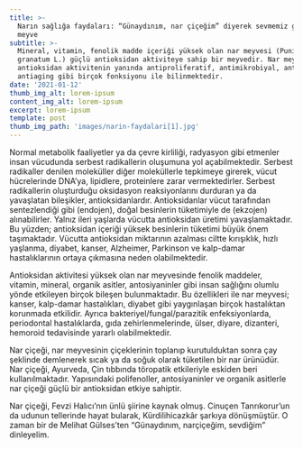 ```yaml
---
title: >-
  Narın sağlığa faydaları: “Günaydınım, nar çiçeğim” diyerek sevmemiz gereken
  meyve
subtitle: >-
  Mineral, vitamin, fenolik madde içeriği yüksek olan nar meyvesi (Punica
  granatum L.) güçlü antioksidan aktiviteye sahip bir meyvedir. Nar meyvesi,
  antioksidan aktivitenin yanında antiproliferatif, antimikrobiyal, antiviral ve
  antiaging gibi birçok fonksiyonu ile bilinmektedir.
date: '2021-01-12'
thumb_img_alt: lorem-ipsum
content_img_alt: lorem-ipsum
excerpt: lorem-ipsum
template: post
thumb_img_path: 'images/narin-faydalari[1].jpg'
---
```

Normal metabolik faaliyetler ya da çevre kirliliği, radyasyon gibi etmenler insan vücudunda serbest radikallerin oluşumuna yol açabilmektedir. Serbest radikaller denilen moleküller diğer moleküllerle tepkimeye girerek, vücut hücrelerinde DNA’ya, lipidlere, proteinlere zarar vermektedirler. Serbest radikallerin oluşturduğu oksidasyon reaksiyonlarını durduran ya da yavaşlatan bileşikler, antioksidanlardır. Antioksidanlar vücut tarafından sentezlendiği gibi (endojen), doğal besinlerin tüketimiyle de (ekzojen) alınabilirler. Yalnız ileri yaşlarda vücutta antioksidan üretimi yavaşlamaktadır. Bu yüzden; antioksidan içeriği yüksek besinlerin tüketimi büyük önem taşımaktadır. Vücutta antioksidan miktarının azalması ciltte kırışıklık, hızlı yaşlanma, diyabet, kanser, Alzheimer, Parkinson ve kalp-damar hastalıklarının ortaya çıkmasına neden olabilmektedir.

[](https://www.uplifers.com/app/uploads/2021/01/narin-faydalari.jpg)[](https://www.uplifers.com/app/uploads/2021/01/narin-faydalari.jpg)

Antioksidan aktivitesi yüksek olan nar meyvesinde fenolik maddeler, vitamin, mineral, organik asitler, antosiyaninler gibi insan sağlığını olumlu yönde etkileyen birçok bileşen bulunmaktadır. Bu özellikleri ile nar meyvesi; kanser, kalp-damar hastalıkları, diyabet gibi yaygınlaşan birçok hastalıktan korunmada etkilidir. Ayrıca bakteriyel/fungal/parazitik enfeksiyonlarda, periodontal hastalıklarda, gıda zehirlenmelerinde, ülser, diyare, dizanteri, hemoroid tedavisinde yararlı olabilmektedir.

Nar çiçeği, nar meyvesinin çiçeklerinin toplanıp kurutulduktan sonra çay şeklinde demlenerek sıcak ya da soğuk olarak tüketilen bir nar ürünüdür. Nar çiçeği, Ayurveda, Çin tıbbında töropatik etkileriyle eskiden beri kullanılmaktadır. Yapısındaki polifenoller, antosiyaninler ve organik asitlerle nar çiçeği güçlü bir antioksidan etkiye sahiptir.

Nar çiçeği, Fevzi Halıcı’nın ünlü şiirine kaynak olmuş. Cinuçen Tanrıkorur’un da udunun tellerinde hayat bularak, Kürdilihicazkâr şarkıya dönüşmüştür. O zaman bir de Melihat Gülses’ten “Günaydınım, narçiçeğim, sevdiğim” dinleyelim.
